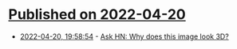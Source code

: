 # [Published on 2022-04-20](index.md)

* [2022-04-20, 19:58:54](https://news.ycombinator.com/item?id=31102152) - [Ask HN: Why does this image look 3D?](https://news.ycombinator.com/item?id=31102152)
